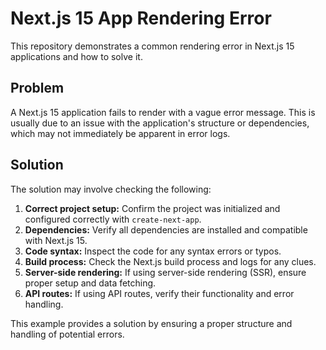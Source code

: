 # Next.js 15 App Rendering Error

This repository demonstrates a common rendering error in Next.js 15 applications and how to solve it.

## Problem

A Next.js 15 application fails to render with a vague error message.  This is usually due to an issue with the application's structure or dependencies, which may not immediately be apparent in error logs.

## Solution

The solution may involve checking the following:

1. **Correct project setup:** Confirm the project was initialized and configured correctly with `create-next-app`.
2. **Dependencies:** Verify all dependencies are installed and compatible with Next.js 15.
3. **Code syntax:** Inspect the code for any syntax errors or typos.
4. **Build process:**  Check the Next.js build process and logs for any clues.
5. **Server-side rendering:** If using server-side rendering (SSR), ensure proper setup and data fetching.
6. **API routes:** If using API routes, verify their functionality and error handling.

This example provides a solution by ensuring a proper structure and handling of potential errors.